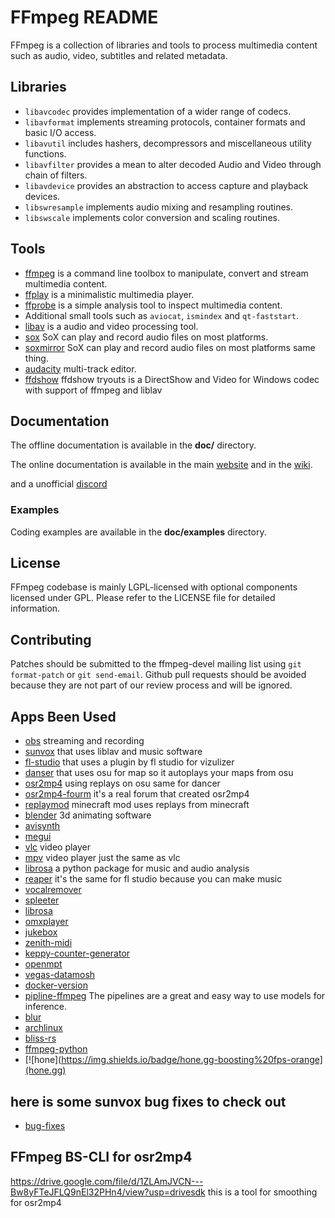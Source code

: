 FFmpeg README
=============

FFmpeg is a collection of libraries and tools to process multimedia content
such as audio, video, subtitles and related metadata.

## Libraries

* `libavcodec` provides implementation of a wider range of codecs.
* `libavformat` implements streaming protocols, container formats and basic I/O access.
* `libavutil` includes hashers, decompressors and miscellaneous utility functions.
* `libavfilter` provides a mean to alter decoded Audio and Video through chain of filters.
* `libavdevice` provides an abstraction to access capture and playback devices.
* `libswresample` implements audio mixing and resampling routines.
* `libswscale` implements color conversion and scaling routines.

## Tools

* [ffmpeg](https://ffmpeg.org/ffmpeg.html) is a command line toolbox to
  manipulate, convert and stream multimedia content.
* [ffplay](https://ffmpeg.org/ffplay.html) is a minimalistic multimedia player.
* [ffprobe](https://ffmpeg.org/ffprobe.html) is a simple analysis tool to inspect
  multimedia content.
* Additional small tools such as `aviocat`, `ismindex` and `qt-faststart`.
* [libav](https://libav.org/) is a audio and video processing tool.
* [sox](http://sox.sourceforge.net/) SoX can play and record audio files on most platforms.
* [soxmirror](https://github.com/chirlu/sox) SoX can play and record audio files on most platforms same thing.
* [audacity](https://www.audacityteam.org/) multi-track editor.
* [ffdshow](http://ffdshow-tryout.sourceforge.net/) ffdshow tryouts is a DirectShow and Video for Windows codec with support of ffmpeg and liblav
## Documentation

The offline documentation is available in the **doc/** directory.

The online documentation is available in the main [website](https://ffmpeg.org)
and in the [wiki](https://trac.ffmpeg.org).

and a unofficial [discord](https://discord.gg/qa82ND9Nbr)

### Examples

Coding examples are available in the **doc/examples** directory.

## License

FFmpeg codebase is mainly LGPL-licensed with optional components licensed under
GPL. Please refer to the LICENSE file for detailed information.

## Contributing

Patches should be submitted to the ffmpeg-devel mailing list using
`git format-patch` or `git send-email`. Github pull requests should be
avoided because they are not part of our review process and will be ignored.

## Apps Been Used
* [obs](https://obsproject.com/) streaming and recording
* [sunvox](https://warmplace.ru/soft/sunvox/) that uses liblav and music software
* [fl-studio](https://www.image-line.com/) that uses a plugin by fl studio for vizulizer
* [danser](https://github.com/Wieku/danser-go) that uses osu for map so it autoplays your maps from osu
* [osr2mp4](https://github.com/uyitroa/osr2mp4-app) using replays on osu same for dancer
* [osr2mp4-fourm](https://osu.ppy.sh/community/forums/topics/1104243?n=1) it's a real forum that created osr2mp4
* [replaymod](https://osu.ppy.sh/community/forums/topics/1104243?n=1) minecraft mod uses replays from minecraft
* [blender](https://www.blender.org/) 3d animating software
* [avisynth](http://www.avisynth.org/)
* [megui](https://sourceforge.net/projects/megui/)
* [vlc](https://github.com/videolan/vlc) video player
* [mpv](https://github.com/mpv-player/mpv) video player just the same as vlc
* [librosa](https://github.com/librosa/librosa) a python package for music and audio analysis
* [reaper](https://www.reaper.fm/) it's the same for fl studio because you can make music
* [vocalremover](https://github.com/NaJeongMo/Colaboratory-Notebook-for-Ultimate-Vocal-Remover)
* [spleeter](https://github.com/deezer/spleeter) 
* [librosa](https://github.com/librosa/librosa)
* [omxplayer](https://github.com/popcornmix/omxplayer)
* [jukebox](https://github.com/joshuaword2alt/jukebox)
* [zenith-midi](https://github.com/arduano/Zenith-MIDI)
* [keppy-counter-generator](https://github.com/KeppySoftware/KeppyCounterGenerator)
* [openmpt](https://openmpt.org/)
* [vegas-datamosh](https://github.com/delthas/vegas-datamosh)
* [docker-version](https://github.com/jrottenberg/ffmpeg)
* [pipline-ffmpeg](https://huggingface.co/transformers/v4.11.3/main_classes/pipelines.html?highlight=ffmpeg) The pipelines are a great and easy way to use models for inference.
* [blur](https://github.com/f0e/blur)
* [archlinux](https://aur.archlinux.org/packages/ffmpeg-git)
* [bliss-rs](https://github.com/Polochon-street/bliss-rs)
* [ffmpeg-python](https://github.com/eugeneware/ffmpeg-static)
* [![hone](https://img.shields.io/badge/hone.gg-boosting%20fps-orange](hone.gg)


## here is some sunvox bug fixes to check out
* [bug-fixes](https://github.com/joshuaword2alt/sunvox-bugs-fixes-update-ffmpeg)




## FFmpeg BS-CLI for osr2mp4

https://drive.google.com/file/d/1ZLAmJVCN---Bw8yFTeJFLQ9nEl32PHn4/view?usp=drivesdk this is a tool for smoothing for osr2mp4 

